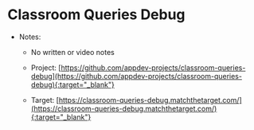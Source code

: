 # Classroom Queries Debug

- Notes:

  - No written or video notes

  - Project: [https://github.com/appdev-projects/classroom-queries-debug](https://github.com/appdev-projects/classroom-queries-debug){:target="_blank"}

  - Target: [https://classroom-queries-debug.matchthetarget.com/](https://classroom-queries-debug.matchthetarget.com/){:target="_blank"}